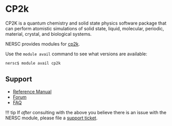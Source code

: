 # CP2k

CP2K is a quantum chemistry and solid state physics software package
that can perform atomistic simulations of solid state, liquid,
molecular, periodic, material, crystal, and biological systems.

NERSC provides modules for [cp2k](https://www.cp2k.org).

Use the `module avail` command to see what versions are available:

```bash
nersc$ module avail cp2k
```

## Support

*  [Reference Manual](https://manual.cp2k.org/)
*  [Forum](https://groups.google.com/group/cp2k)
*  [FAQ](https://www.cp2k.org/faq)

!!! tip
	If *after* consulting with the above you believe there is an
	issue with the NERSC module, please file
	a [support ticket](https://help.nersc.gov).
